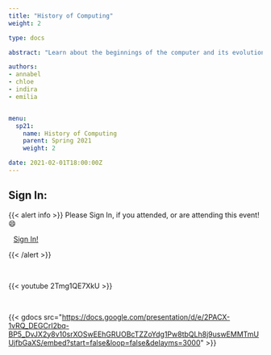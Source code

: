 ```yaml
---
title: "History of Computing"
weight: 2

type: docs

abstract: "Learn about the beginnings of the computer and its evolution to what we know today. We will be discussing the key people involved, and their contributions through time."

authors:
- annabel
- chloe
- indira
- emilia


menu:
  sp21:
    name: History of Computing
    parent: Spring 2021
    weight: 2

date: 2021-02-01T18:00:00Z
---
```

## Sign In:

{{< alert info >}}
Please Sign In, if you attended, or are attending this event! :smile:

<a class="btn btn-light btn-lg" href="https://ucfacmw.org/sign-in" role="button">
<i class="fas fa-file-alt" style="padding-right: 10px;"></i>  Sign In!</a>

{{< /alert >}}

<br>

{{< youtube 2Tmg1QE7XkU >}}

<br>

{{< gdocs src="https://docs.google.com/presentation/d/e/2PACX-1vRQ_DEGCrI2bq-BP5_DvJX2y8v10srXOSwEEhGRUOBcTZZoYdg1Pw8tbQLh8j9uswEMMTmUUjfbGaXS/embed?start=false&loop=false&delayms=3000" >}}